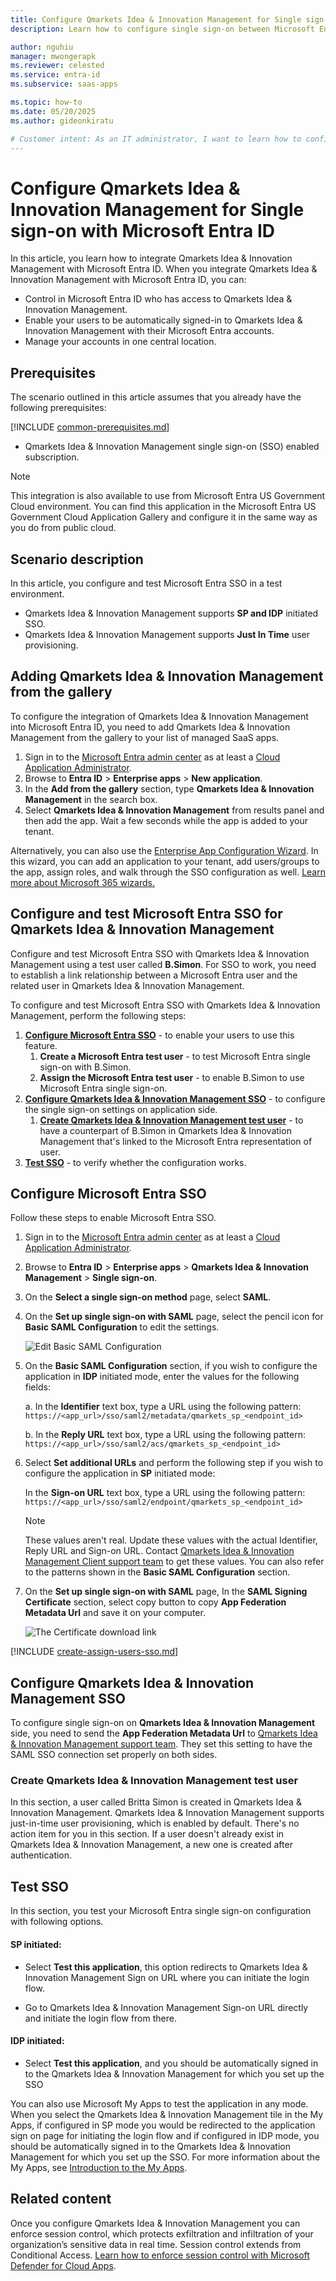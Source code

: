 ```yaml
---
title: Configure Qmarkets Idea & Innovation Management for Single sign-on with Microsoft Entra ID
description: Learn how to configure single sign-on between Microsoft Entra ID and Qmarkets Idea & Innovation Management.

author: nguhiu
manager: mwongerapk
ms.reviewer: celested
ms.service: entra-id
ms.subservice: saas-apps

ms.topic: how-to
ms.date: 05/20/2025
ms.author: gideonkiratu

# Customer intent: As an IT administrator, I want to learn how to configure single sign-on between Microsoft Entra ID and Qmarkets Idea & Innovation Management so that I can control who has access to Qmarkets Idea & Innovation Management, enable automatic sign-in with Microsoft Entra accounts, and manage my accounts in one central location.
---
```


# Configure Qmarkets Idea & Innovation Management for Single sign-on with Microsoft Entra ID

In this article,  you learn how to integrate Qmarkets Idea & Innovation Management with Microsoft Entra ID. When you integrate Qmarkets Idea & Innovation Management with Microsoft Entra ID, you can:

* Control in Microsoft Entra ID who has access to Qmarkets Idea & Innovation Management.
* Enable your users to be automatically signed-in to Qmarkets Idea & Innovation Management with their Microsoft Entra accounts.
* Manage your accounts in one central location.


## Prerequisites
The scenario outlined in this article assumes that you already have the following prerequisites:

[!INCLUDE [common-prerequisites.md](~/identity/saas-apps/includes/common-prerequisites.md)]
* Qmarkets Idea & Innovation Management single sign-on (SSO) enabled subscription.

> [!NOTE]
> This integration is also available to use from Microsoft Entra US Government Cloud environment. You can find this application in the Microsoft Entra US Government Cloud Application Gallery and configure it in the same way as you do from public cloud.

## Scenario description

In this article,  you configure and test Microsoft Entra SSO in a test environment.


* Qmarkets Idea & Innovation Management supports **SP and IDP** initiated SSO.
* Qmarkets Idea & Innovation Management supports **Just In Time** user provisioning.


## Adding Qmarkets Idea & Innovation Management from the gallery

To configure the integration of Qmarkets Idea & Innovation Management into Microsoft Entra ID, you need to add Qmarkets Idea & Innovation Management from the gallery to your list of managed SaaS apps.

1. Sign in to the [Microsoft Entra admin center](https://entra.microsoft.com) as at least a [Cloud Application Administrator](~/identity/role-based-access-control/permissions-reference.md#cloud-application-administrator).
1. Browse to **Entra ID** > **Enterprise apps** > **New application**.
1. In the **Add from the gallery** section, type **Qmarkets Idea & Innovation Management** in the search box.
1. Select **Qmarkets Idea & Innovation Management** from results panel and then add the app. Wait a few seconds while the app is added to your tenant.

 Alternatively, you can also use the [Enterprise App Configuration Wizard](https://portal.office.com/AdminPortal/home?Q=Docs#/azureadappintegration). In this wizard, you can add an application to your tenant, add users/groups to the app, assign roles, and walk through the SSO configuration as well. [Learn more about Microsoft 365 wizards.](/microsoft-365/admin/misc/azure-ad-setup-guides)


<a name='configure-and-test-azure-ad-sso-for-qmarkets-idea--innovation-management'></a>

## Configure and test Microsoft Entra SSO for Qmarkets Idea & Innovation Management

Configure and test Microsoft Entra SSO with Qmarkets Idea & Innovation Management using a test user called **B.Simon**. For SSO to work, you need to establish a link relationship between a Microsoft Entra user and the related user in Qmarkets Idea & Innovation Management.

To configure and test Microsoft Entra SSO with Qmarkets Idea & Innovation Management, perform the following steps:

1. **[Configure Microsoft Entra SSO](#configure-azure-ad-sso)** - to enable your users to use this feature.
    1. **Create a Microsoft Entra test user** - to test Microsoft Entra single sign-on with B.Simon.
    1. **Assign the Microsoft Entra test user** - to enable B.Simon to use Microsoft Entra single sign-on.
1. **[Configure Qmarkets Idea & Innovation Management SSO](#configure-qmarkets-idea--innovation-management-sso)** - to configure the single sign-on settings on application side.
    1. **[Create Qmarkets Idea & Innovation Management test user](#create-qmarkets-idea--innovation-management-test-user)** - to have a counterpart of B.Simon in Qmarkets Idea & Innovation Management that's linked to the Microsoft Entra representation of user.
1. **[Test SSO](#test-sso)** - to verify whether the configuration works.

<a name='configure-azure-ad-sso'></a>

## Configure Microsoft Entra SSO

Follow these steps to enable Microsoft Entra SSO.

1. Sign in to the [Microsoft Entra admin center](https://entra.microsoft.com) as at least a [Cloud Application Administrator](~/identity/role-based-access-control/permissions-reference.md#cloud-application-administrator).
1. Browse to **Entra ID** > **Enterprise apps** > **Qmarkets Idea & Innovation Management** > **Single sign-on**.
1. On the **Select a single sign-on method** page, select **SAML**.
1. On the **Set up single sign-on with SAML** page, select the pencil icon for **Basic SAML Configuration** to edit the settings.

   ![Edit Basic SAML Configuration](common/edit-urls.png)

1. On the **Basic SAML Configuration** section, if you wish to configure the application in **IDP** initiated mode, enter the values for the following fields:

    a. In the **Identifier** text box, type a URL using the following pattern:
    `https://<app_url>/sso/saml2/metadata/qmarkets_sp_<endpoint_id>`

    b. In the **Reply URL** text box, type a URL using the following pattern:
    `https://<app_url>/sso/saml2/acs/qmarkets_sp_<endpoint_id>`

1. Select **Set additional URLs** and perform the following step if you wish to configure the application in **SP** initiated mode:

    In the **Sign-on URL** text box, type a URL using the following pattern:
    `https://<app_url>/sso/saml2/endpoint/qmarkets_sp_<endpoint_id>`

	> [!NOTE]
	> These values aren't real. Update these values with the actual Identifier, Reply URL and Sign-on URL. Contact [Qmarkets Idea & Innovation Management Client support team](mailto:support@qmarkets.net) to get these values. You can also refer to the patterns shown in the **Basic SAML Configuration** section.

1. On the **Set up single sign-on with SAML** page, In the **SAML Signing Certificate** section, select copy button to copy **App Federation Metadata Url** and save it on your computer.

	![The Certificate download link](common/copy-metadataurl.png)

<a name='create-an-azure-ad-test-user'></a>

[!INCLUDE [create-assign-users-sso.md](~/identity/saas-apps/includes/create-assign-users-sso.md)]

## Configure Qmarkets Idea & Innovation Management SSO

To configure single sign-on on **Qmarkets Idea & Innovation Management** side, you need to send the **App Federation Metadata Url** to [Qmarkets Idea & Innovation Management support team](mailto:support@qmarkets.net). They set this setting to have the SAML SSO connection set properly on both sides.

### Create Qmarkets Idea & Innovation Management test user

In this section, a user called Britta Simon is created in Qmarkets Idea & Innovation Management. Qmarkets Idea & Innovation Management supports just-in-time user provisioning, which is enabled by default. There's no action item for you in this section. If a user doesn't already exist in Qmarkets Idea & Innovation Management, a new one is created after authentication.

## Test SSO 

In this section, you test your Microsoft Entra single sign-on configuration with following options. 

#### SP initiated:

* Select **Test this application**, this option redirects to Qmarkets Idea & Innovation Management Sign on URL where you can initiate the login flow.  

* Go to Qmarkets Idea & Innovation Management Sign-on URL directly and initiate the login flow from there.

#### IDP initiated:

* Select **Test this application**, and you should be automatically signed in to the Qmarkets Idea & Innovation Management for which you set up the SSO 

You can also use Microsoft My Apps to test the application in any mode. When you select the Qmarkets Idea & Innovation Management tile in the My Apps, if configured in SP mode you would be redirected to the application sign on page for initiating the login flow and if configured in IDP mode, you should be automatically signed in to the Qmarkets Idea & Innovation Management for which you set up the SSO. For more information about the My Apps, see [Introduction to the My Apps](https://support.microsoft.com/account-billing/sign-in-and-start-apps-from-the-my-apps-portal-2f3b1bae-0e5a-4a86-a33e-876fbd2a4510).


## Related content

Once you configure Qmarkets Idea & Innovation Management you can enforce session control, which protects exfiltration and infiltration of your organization’s sensitive data in real time. Session control extends from Conditional Access. [Learn how to enforce session control with Microsoft Defender for Cloud Apps](/cloud-app-security/proxy-deployment-any-app).
